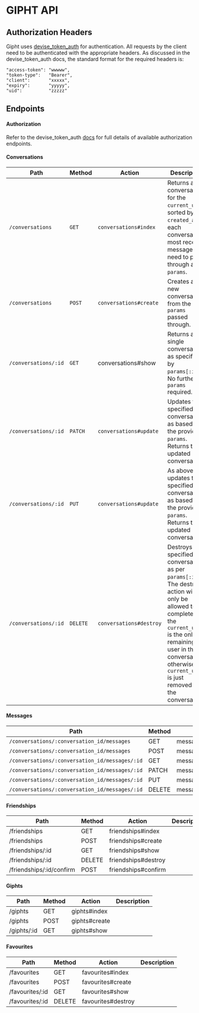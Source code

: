 GIPHT API
=========

Authorization Headers
---------------------
Gipht uses [devise_token_auth](https://github.com/lynndylanhurley/devise_token_auth) for authentication.
All requests by the client need to be authenticated with the appropriate headers. As discussed in the devise_token_auth docs, the standard format for the required headers is:


    "access-token": "wwwww",
    "token-type":   "Bearer",
    "client":       "xxxxx",
    "expiry":       "yyyyy",
    "uid":          "zzzzz"



Endpoints
---------

#### Authorization

Refer to the devise_token_auth [docs](https://github.com/lynndylanhurley/devise_token_auth#usage-tldr) for full details of available authorization endpoints.

#### Conversations


| Path                 | Method       | Action                  | Description    
|----------------------|--------------|-------------------------|------------
| `/conversations`     | `GET`        | `conversations#index`   | Returns all conversations for the `current_user`, sorted by `created_at` of each conversations most recent message. No need to pass through any `params`.    
| `/conversations`     | `POST`       | `conversations#create`  | Creates a new conversation from the `params` passed through.            
| `/conversations/:id` | `GET`        | conversations#show      | Returns a single conversation, as specified by `params[:id]`. No further `params` required.          
| `/conversations/:id` | `PATCH`      | `conversations#update`  | Updates the specified conversation, as based on the provided `params`. Returns the updated conversation.           
| `/conversations/:id` | `PUT`        | `conversations#update`  | As above, updates the specified conversation, as based on the provided `params`. Returns the updated conversation.          
| `/conversations/:id` | `DELETE`     | `conversations#destroy` | Destroys the specified conversation, as per `params[:id]`. The destroy action will only be allowed to complete if the `current_user` is the only remaining user in the conversation, otherwise the `current_user` is just removed from the conversation.

#### Messages

| Path                                           | Method     | Action              | Description    
|------------------------------------------------|------------|---------------------|------------
| `/conversations/:conversation_id/messages`     | GET        | messages#index      |            
| `/conversations/:conversation_id/messages`     | POST       | messages#create     |            
| `/conversations/:conversation_id/messages/:id` | GET        | messages#show       |            
| `/conversations/:conversation_id/messages/:id` | PATCH      | messages#update     |            
| `/conversations/:conversation_id/messages/:id` | PUT        | messages#update     |            
| `/conversations/:conversation_id/messages/:id` | DELETE     | messages#destroy    |       

#### Friendships

| Path                      | Method     | Action                | Description    
|---------------------------|------------|-----------------------|------------
| /friendships              | GET        | friendships#index     |            
| /friendships              | POST       | friendships#create    |            
| /friendships/:id          | GET        | friendships#show      |                    
| /friendships/:id          | DELETE     | friendships#destroy   |     
| /friendships/:id/confirm  | POST       | friendships#confirm   |  

#### Giphts

| Path            | Method     | Action             | Description    
|-----------------|------------|--------------------|------------
| /giphts         | GET        | giphts#index       |            
| /giphts         | POST       | giphts#create      |            
| /giphts/:id     | GET        | giphts#show        |    

#### Favourites

| Path                      | Method     | Action                | Description    
|---------------------------|------------|-----------------------|------------
| /favourites               | GET        | favourites#index      |            
| /favourites               | POST       | favourites#create     |            
| /favourites/:id           | GET        | favourites#show       |                    
| /favourites/:id           | DELETE     | favourites#destroy    |     
